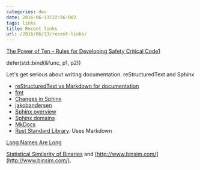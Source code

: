 ```yaml
---
categories: dev
date: 2016-06-13T22:56:00Z
tags: links
title: Recent links
url: /2016/06/13/recent-links/
---
```


[The Power of Ten – Rules for Developing Safety Critical Code1](http://pixelscommander.com/wp-content/uploads/2014/12/P10.pdf)

defer(std::bind(&func, p1, p2))

Let's get serious about writing documentation. reStructuredText and Sphinx

- [reStructuredText vs Markdown for documentation](http://zverovich.net/2016/06/16/rst-vs-markdown.html)
- [fmt](http://fmtlib.net/latest/index.html)
- [Changes in Sphinx](http://www.sphinx-doc.org/en/stable/changes.html)
- [jakobandersen](https://github.com/jakobandersen)
- [Sphinx overview](http://www.sphinx-doc.org/en/stable/)
- [Sphinx domains](http://www.sphinx-doc.org/en/stable/domains.html)
- [MkDocs](http://www.mkdocs.org/)
- [Rust Standard Library](https://doc.rust-lang.org/std/). Uses Markdown

[Long Names Are Long](http://journal.stuffwithstuff.com/2016/06/16/long-names-are-long/)

[Statistical Similarity of Binaries](http://www.binsim.com/pdf/esh-paper.pdf) and [http://www.binsim.com/](http://www.binsim.com/).
